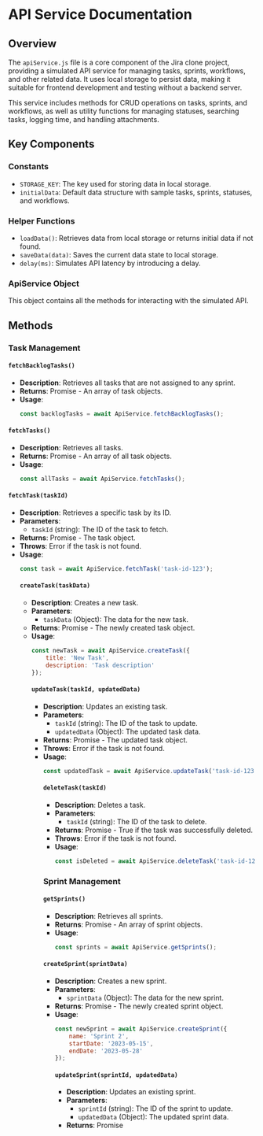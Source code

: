 # API Service Documentation

## Overview

The `apiService.js` file is a core component of the Jira clone project, providing a simulated API
service for managing tasks, sprints, workflows, and other related data. It uses local storage to
persist data, making it suitable for frontend development and testing without a backend server.

This service includes methods for CRUD operations on tasks, sprints, and workflows, as well as
utility functions for managing statuses, searching tasks, logging time, and handling attachments.

## Key Components

### Constants

-   `STORAGE_KEY`: The key used for storing data in local storage.
-   `initialData`: Default data structure with sample tasks, sprints, statuses, and workflows.

### Helper Functions

-   `loadData()`: Retrieves data from local storage or returns initial data if not found.
-   `saveData(data)`: Saves the current data state to local storage.
-   `delay(ms)`: Simulates API latency by introducing a delay.

### ApiService Object

This object contains all the methods for interacting with the simulated API.

## Methods

### Task Management

#### `fetchBacklogTasks()`

-   **Description**: Retrieves all tasks that are not assigned to any sprint.
-   **Returns**: Promise<Array> - An array of task objects.
-   **Usage**:
    ```javascript
    const backlogTasks = await ApiService.fetchBacklogTasks();
    ```

#### `fetchTasks()`

-   **Description**: Retrieves all tasks.
-   **Returns**: Promise<Array> - An array of all task objects.
-   **Usage**:
    ```javascript
    const allTasks = await ApiService.fetchTasks();
    ```

#### `fetchTask(taskId)`

-   **Description**: Retrieves a specific task by its ID.
-   **Parameters**:
    -   `taskId` (string): The ID of the task to fetch.
-   **Returns**: Promise<Object> - The task object.
-   **Throws**: Error if the task is not found.
-   **Usage**:
    ```javascript
    const task = await ApiService.fetchTask('task-id-123');
    ```

#### `createTask(taskData)`

-   **Description**: Creates a new task.
-   **Parameters**:
    -   `taskData` (Object): The data for the new task.
-   **Returns**: Promise<Object> - The newly created task object.
-   **Usage**:
    ```javascript
    const newTask = await ApiService.createTask({
        title: 'New Task',
        description: 'Task description'
    });
    ```

#### `updateTask(taskId, updatedData)`

-   **Description**: Updates an existing task.
-   **Parameters**:
    -   `taskId` (string): The ID of the task to update.
    -   `updatedData` (Object): The updated task data.
-   **Returns**: Promise<Object> - The updated task object.
-   **Throws**: Error if the task is not found.
-   **Usage**:
    ```javascript
    const updatedTask = await ApiService.updateTask('task-id-123', { status: 'In Progress' });
    ```

#### `deleteTask(taskId)`

-   **Description**: Deletes a task.
-   **Parameters**:
    -   `taskId` (string): The ID of the task to delete.
-   **Returns**: Promise<boolean> - True if the task was successfully deleted.
-   **Throws**: Error if the task is not found.
-   **Usage**:
    ```javascript
    const isDeleted = await ApiService.deleteTask('task-id-123');
    ```

### Sprint Management

#### `getSprints()`

-   **Description**: Retrieves all sprints.
-   **Returns**: Promise<Array> - An array of sprint objects.
-   **Usage**:
    ```javascript
    const sprints = await ApiService.getSprints();
    ```

#### `createSprint(sprintData)`

-   **Description**: Creates a new sprint.
-   **Parameters**:
    -   `sprintData` (Object): The data for the new sprint.
-   **Returns**: Promise<Object> - The newly created sprint object.
-   **Usage**:
    ```javascript
    const newSprint = await ApiService.createSprint({
        name: 'Sprint 2',
        startDate: '2023-05-15',
        endDate: '2023-05-28'
    });
    ```

#### `updateSprint(sprintId, updatedData)`

-   **Description**: Updates an existing sprint.
-   **Parameters**:
    -   `sprintId` (string): The ID of the sprint to update.
    -   `updatedData` (Object): The updated sprint data.
-   **Returns**: Promise<Object> - The updated sprint object.
-   **Throws**: Error if the sprint is not found.
-   **Usage**:
    ```javascript
    const updatedSprint = await ApiService.updateSprint('sprint-id-123', { endDate: '2023-05-30' });
    ```

#### `deleteSprint(sprintId)`

-   **Description**: Deletes a sprint.
-   **Parameters**:
    -   `sprintId` (string): The ID of the sprint to delete.
-   **Returns**: Promise<boolean> - True if the sprint was successfully deleted.
-   **Throws**: Error if the sprint is not found.
-   **Usage**:
    ```javascript
    const isDeleted = await ApiService.deleteSprint('sprint-id-123');
    ```

### Status Management

#### `getStatuses()`

-   **Description**: Retrieves all available statuses.
-   **Returns**: Promise<Array> - An array of status strings.
-   **Usage**:
    ```javascript
    const statuses = await ApiService.getStatuses();
    ```

#### `updateStatuses(newStatuses)`

-   **Description**: Updates the list of available statuses.
-   **Parameters**:
    -   `newStatuses` (Array): The new list of status strings.
-   **Returns**: Promise<Array> - The updated list of statuses.
-   **Usage**:
    ```javascript
    const updatedStatuses = await ApiService.updateStatuses([
        'To Do',
        'In Progress',
        'Review',
        'Done'
    ]);
    ```

### Task and Sprint Interactions

#### `moveTask(taskId, newStatus)`

-   **Description**: Moves a task to a new status.
-   **Parameters**:
    -   `taskId` (string): The ID of the task to move.
    -   `newStatus` (string): The new status for the task.
-   **Returns**: Promise<Object> - The updated task object.
-   **Throws**: Error if the task is not found.
-   **Usage**:
    ```javascript
    const movedTask = await ApiService.moveTask('task-id-123', 'In Progress');
    ```

#### `addTaskToSprint(taskId, sprintId)`

-   **Description**: Adds a task to a sprint.
-   **Parameters**:
    -   `taskId` (string): The ID of the task to add.
    -   `sprintId` (string): The ID of the sprint to add the task to.
-   **Returns**: Promise<Object> - The updated sprint object.
-   **Throws**: Error if the task or sprint is not found.
-   **Usage**:
    ```javascript
    const updatedSprint = await ApiService.addTaskToSprint('task-id-123', 'sprint-id-456');
    ```

#### `removeTaskFromSprint(taskId, sprintId)`

-   **Description**: Removes a task from a sprint.
-   **Parameters**:
    -   `taskId` (string): The ID of the task to remove.
    -   `sprintId` (string): The ID of the sprint to remove the task from.
-   **Returns**: Promise<Object> - The updated sprint object.
-   **Throws**: Error if the task or sprint is not found.
-   **Usage**:
    ```javascript
    const updatedSprint = await ApiService.removeTaskFromSprint('task-id-123', 'sprint-id-456');
    ```

### Workflow Management

#### `getWorkflows()`

-   **Description**: Retrieves all workflows.
-   **Returns**: Promise<Array> - An array of workflow objects.
-   **Usage**:
    ```javascript
    const workflows = await ApiService.getWorkflows();
    ```

#### `createWorkflow(workflowData)`

-   **Description**: Creates a new workflow.
-   **Parameters**:
    -   `workflowData` (Object): The data for the new workflow.
-   **Returns**: Promise<Object> - The newly created workflow object.
-   **Usage**:
    ```javascript
    const newWorkflow = await ApiService.createWorkflow({
        name: 'Custom Workflow',
        statuses: ['New', 'Active', 'Resolved', 'Closed']
    });
    ```

#### `updateWorkflow(workflowId, updatedData)`

-   **Description**: Updates an existing workflow.
-   **Parameters**:
    -   `workflowId` (string): The ID of the workflow to update.
    -   `updatedData` (Object): The updated workflow data.
-   **Returns**: Promise<Object> - The updated workflow object.
-   **Throws**: Error if the workflow is not found.
-   **Usage**:
    ```javascript
    const updatedWorkflow = await ApiService.updateWorkflow('workflow-id-123', {
        name: 'Updated Workflow'
    });
    ```

#### `deleteWorkflow(workflowId)`

-   **Description**: Deletes a workflow.
-   **Parameters**:
    -   `workflowId` (string): The ID of the workflow to delete.
-   **Returns**: Promise<boolean> - True if the workflow was successfully deleted.
-   **Throws**: Error if the workflow is not found.
-   **Usage**:
    ```javascript
    const isDeleted = await ApiService.deleteWorkflow('workflow-id-123');
    ```

### Utility Functions

#### `searchTasks(query)`

-   **Description**: Searches for tasks based on a query string.
-   **Parameters**:
    -   `query` (string): The search query.
-   **Returns**: Promise<Array> - An array of matching task objects.
-   **Usage**:
    ```javascript
    const searchResults = await ApiService.searchTasks('user authentication');
    ```

#### `logTime(taskId, timeSpent)`

-   **Description**: Logs time spent on a task.
-   **Parameters**:
    -   `taskId` (string): The ID of the task.
    -   `timeSpent` (number): The amount of time spent in hours.
-   **Returns**: Promise<Object> - The updated task object.
-   **Throws**: Error if the task is not found.
-   **Usage**:
    ```javascript
    const updatedTask = await ApiService.logTime('task-id-123', 2.5);
    ```

#### `addAttachment(taskId, attachment)`

-   **Description**: Adds an attachment to a task.
-   **Parameters**:
    -   `taskId` (string): The ID of the task.
    -   `attachment` (Object): The attachment object to add.
-   **Returns**: Promise<Object> - The updated task object.
-   **Throws**: Error if the task is not found.
-   **Usage**:
    ```javascript
    const updatedTask = await ApiService.addAttachment('task-id-123', {
        id: 'att-1',
        name: 'document.pdf',
        url: 'https://example.com/document.pdf'
    });
    ```

#### `removeAttachment(taskId, attachmentId)`

-   **Description**: Removes an attachment from a task.
-   **Parameters**:
    -   `taskId` (string): The ID of the task.
    -   `attachmentId` (string): The ID of the attachment to remove.
-   **Returns**: Promise<Object> - The updated task object.
-   **Throws**: Error if the task or attachment is not found.
-   **Usage**:
    ```javascript
    const updatedTask = await ApiService.removeAttachment('task-id-123', 'att-1');
    ```

#### `clearToken()`

-   **Description**: Clears the authentication token from local storage.
-   **Usage**:
    ```javascript
    ApiService.clearToken();
    ```

## Project Integration

This `apiService.js` file is located in the `src/services` directory and serves as the main
interface for data management in the Jira clone project. It is used by various components throughout
the application to fetch, create, update, and delete data related to tasks, sprints, and workflows.

The service simulates a backend API by using local storage, which allows for easy frontend
development and testing without the need for a real backend server. This approach makes the project
more portable and easier to set up for development purposes.

When integrating this service into the project, components can import and use the specific methods
they need. For example, the `Backlog.js` component might use `fetchBacklogTasks()` to display tasks
not assigned to any sprint, while the `SprintBoard.js` component could use `getSprints()` and
`fetchTasks()` to populate the sprint board with relevant tasks.

The `AuthContext.js` file in the `src/context` directory might use the `clearToken()` method when
handling user logout functionality.

By centralizing all API calls in this service, the project maintains a clean separation of concerns
and makes it easier to switch to a real backend API in the future by updating only this file.
